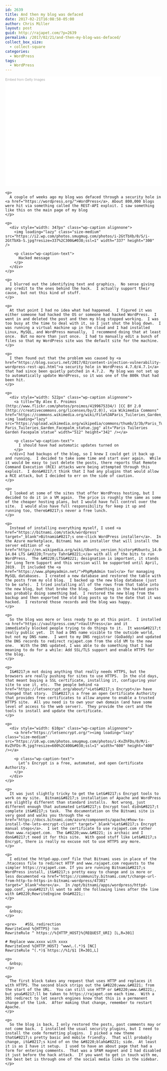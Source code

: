 ```yaml
---
id: 2639
title: And then my blog was defaced
date: 2017-02-21T16:08:58-05:00
author: Chris Miller
layout: post
guid: http://rajapet.com/?p=2639
permalink: /2017/02/21/and-then-my-blog-was-defaced/
collect_box_size:
  - collect-square
categories:
  - WordPress
tags:
  - WordPress
---
```

<div class="getty embed image" style="background-color: #fff; display: inline-block; font-family: 'Helvetica Neue',Helvetica,Arial,sans-serif; color: #a7a7a7; font-size: 11px; width: 100%; max-width: 509px;">
  <div style="padding: 0; margin: 0; text-align: left;">
    <a style="color: #a7a7a7; text-decoration: none; font-weight: normal !important; border: none; display: inline-block;" href="http://www.gettyimages.com/detail/540848970" target="_blank">Embed from Getty Images</a>
  </div>
  
  <div style="overflow: hidden; position: relative; height: 0; padding: 66.601179% 0 0 0; width: 100%;">
  </div>
  
  <p style="margin: 0;">
    </div> 
    
    <p>
      A couple of weeks ago my blog was defaced through a security hole in <a href="https://wordpress.org/">WordPress</a>. About 800,000 blogs were hit via something called the REST-API exploit. I saw something like this on the main page of my blog
    </p>
    
    <p>
      <div style="width: 347px" class="wp-caption alignnone">
        <img loading="lazy" class="size-medium" src="https://i2.wp.com/photos.smugmug.com/photos/i-2GtTbXb/0/S/i-2GtTbXb-S.jpg?resize=337%2C300&#038;ssl=1" width="337" height="300"  />
        
        <p class="wp-caption-text">
          Hacked message
        </p>
      </div>
    </p>
    
    <p>
      I blurred out the identifying text and graphics.  No sense giving any credit to the ones behind the hack.  I actually support their cause, but not this kind of stuff.
    </p>
    
    <p>
      At that point I had no idea what had happened.  I figured it was either someone had hacked the OS or someone had hacked WordPress.  I went in and deleted the post and then my blog stopped working.  I was too busy at the time to deal with it, so I just shut the blog down.  I was running a virtual machine up in the cloud and I had installed Linux, MySQL, and WordPress manually,  I recommend doing that at least once.  But no more than just once.  I had to manually edit a bunch of files so that my WordPress site was the default site for the machine.
    </p>
    
    <p>
      I then found out that the problem was caused by <a href="https://blog.sucuri.net/2017/02/content-injection-vulnerability-wordpress-rest-api.html">a security hole in WordPress 4.7.0/4.7.1</a> that had since been quietly patched in 4.7.2.  My blog was not set up to automatically update WordPress, so it was one of the 800k that had been hit.
    </p>
    
    <p>
      <div style="width: 522px" class="wp-caption alignnone">
        <a title="By Alex E. Proimos (http://www.flickr.com/photos/proimos/4199675334/) [CC BY 2.0 (http://creativecommons.org/licenses/by/2.0)], via Wikimedia Commons" href="https://commons.wikimedia.org/wiki/File%3AParis_Tuileries_Garden_Facepalm_statue.jpg"><img loading="lazy" src="https://upload.wikimedia.org/wikipedia/commons/thumb/3/3b/Paris_Tuileries_Garden_Facepalm_statue.jpg/512px-Paris_Tuileries_Garden_Facepalm_statue.jpg" alt="Paris Tuileries Garden Facepalm statue" width="512" height="342" /></a>
        
        <p class="wp-caption-text">
          I should have had automatic updates turned on
        </p>
      </div>I had backups of the blog, so I knew I could get it back up and running.  I decided to take some time and start over again.  While it would be easy to just delete the posts, there reports that Remote Command Execution (RCE) attacks were being attempted through this exploit.  I don&#8217;t think that I had any plugins that would allow a RCE attack, but I decided to err on the side of caution.
    </p>
    
    <p>
      I looked at some of the sites that offer WordPress hosting, but I decided to do it in a VM again.  The price is roughly the same as some of the cheaper hosting plans, but I would have full control over the site.  I would also have full responsibility for keep it up and running too, there&#8217;s never a free lunch.
    </p>
    
    <p>
      Instead of installing everything myself, I used <a href="https://bitnami.com/stack/wordpress" target="_blank">Bitnami&#8217;s one-click WordPress installer</a>.  In the Azure marketplace, Bitnami has an installer that will install the server edition of <a href="https://en.wikipedia.org/wiki/Ubuntu_version_history#Ubuntu_14.04_LTS_.28Trusty_Tahr.29">Ubuntu 14.04 LTS &#8220;Trusty Tahr&#8221;</a> with all of the bits to run WordPress.  The &#8220;LTS&#8221; designation is important, it stands for Long Term Support and this version will be supported until April, 2019.  It included the <a href="https://www.phpmyadmin.net/">PhpMyAdmin tool</a> for managing MySQL databases.  I created a new database and restored the table with the posts from my old blog.  I backed up the new blog database (just to be safe).  I tried installing all of the rows from that table into the new blog, but that broke the blog.  Something in the hacked posts was probably doing something bad.  I restored the new blog from the backup and then exported the old blog posts up to the date that it was hacked.  I restored those records and the blog was happy.
    </p>
    
    <p>
      So the blog was more or less ready to go at this point.  I installed <a href="https://vaultpress.com/">VaultPress</a> and it immediately blocked people trying to do things to it.  It wasn&#8217;t really public yet.  It had a DNS name visible to the outside world, but not my DNS name.  I went to my DNS registrar (GoDaddy) and updated the DNS records to redirect rajapet.com from the old VM to the new one.   With the DNS updated, I was able to do something that I had meaning to do for a while: Add SSL/TLS support and enable HTTPS for the blog.
    </p>
    
    <p>
      I&#8217;m not doing anything that really needs HTTPS, but the browsers are really pushing for sites to use HTTPS.  In the old days, that meant buying a SSL certificate, installing it, configuring your site to use it, etc.  The people behind <a href="https://letsencrypt.org/about/">Let&#8217;s Encrypt</a> have changed that story.  It&#8217;s a free an open Certificate Authority that provides free certificates to allow anyone to enable a trusted HTTPS site.  All you need is to own your own domain (and have some level of access to the web server).  They provide the cert and the tools to install and update the certificate.
    </p>
    
    <p>
      <div style="width: 610px" class="wp-caption alignnone">
        <a href="https://letsencrypt.org/"><img loading="lazy" class="size-medium" src="https://i0.wp.com/photos.smugmug.com/photos/i-KvZhFDs/0/M/i-KvZhFDs-M.jpg?resize=600%2C400&#038;ssl=1" width="600" height="400"  /></a>
        
        <p class="wp-caption-text">
          Let’s Encrypt is a free, automated, and open Certificate Authority.
        </p>
      </div>
    </p>
    
    <p>
      It was just slightly tricky to get the Let&#8217;s Encrypt tools to work on my site.  Bitnami&#8217;s installation of Apache and WordPress are slightly different than standard installs.  Not wrong, just different enough that automated Let&#8217;s Encrypt tool didn&#8217;t complete it&#8217;s task.  The documentation on the Bitnami site is very good and walks you through the <a href="https://docs.bitnami.com/azure/components/apache/#how-to-install-the-lets-encrypt-client" target="_blank">Let&#8217;s Encrypt manual steps</a>.  I set the certificate to use rajapet.com rather than www.rajapet.com.  The &#8220;www.&#8221; is archaic and I don&#8217;t need it for this site.  With good stuff like Let&#8217;s Encrypt, there is really no excuse not to use HTTPS any more.
    </p>
    
    <p>
      I edited the httpd-app.conf file that Bitnami uses in place of the .htaccess file to redirect HTTP and www.rajapet.com requests to the simpler https://rajapet.com. If you are running Bitnami&#8217;s WordPress install, it&#8217;s pretty easy to change and is more or less documented <a href="https://community.bitnami.com/t/change-url-from-http-to-https-in-bitnami-wordpress/47301" target="_blank">here</a>.  In /opt/bitnami/apps/wordpress/httpd-app.conf, you&#8217;ll want to add the following lines after the line with &#8220;RewriteEngine On&#8221;:
    </p>
    
    <p>
      &nbsp;
    </p>
    
    <pre>    #SSL redirection
    RewriteCond %{HTTPS} !on
    RewriteRule ^ https://%{HTTP_HOST}%{REQUEST_URI} [L,R=301]

    # Replace www.xxxx with xxxx
    RewriteCond %{HTTP_HOST} ^www\.(.*)$ [NC]
    RewriteRule ^(.*)$ https://%1/$1 [R=301,L]
</pre>
    
    <p>
      &nbsp;
    </p>
    
    <p>
      The first block takes any request that uses HTTP and replaces it with HTTPS. The second block strips out the &#8220;www.&#8221; from the start of the URL.  You can still use HTTP or &#8220;www.&#8221;, but you&#8217;ll be taken to https://rajapet.com each time.  With a 301 redirect to let search engines know that this is a permanent change of the link.  After making that change, remember to restart Apache.
    </p>
    
    <p>
      So the blog is back, I only restored the posts, past comments may or not come back.  I installed the usual security plugins, but I need to install the code formatting plugins.  I picked a new theme that&#8217;s pretty basic and mobile friendly.  That will probably change, it&#8217;s kind of on the &#8220;blah&#8221; side.  At least it is as I have it setup.  I used to have an about page that had a form for entering comments.  That was a SPAM magnet and I had disabled it just before the hack attack.  If you want to get in touch with me, the best bet is through one of the social media links in the sidebar.
    </p>
